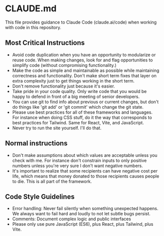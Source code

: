 # CLAUDE.md

This file provides guidance to Claude Code (claude.ai/code) when working with code in this repository.

## Most Critical Instructions

- Avoid code duplication when you have an opportunity to modularize or reuse code. When making changes, look for and flag opportunities to simplify code (without compromising functionality.)
- Make the code as simple and maintainable as possible while maintaining correctness and functionality. Don't make short term fixes that layer on extra complexity just to get things working in the short term.
- Don't remove functionality just because it's easier.
- Take pride in your code quality. Only write code that you would be happy to defend in front of a big meeting of senior developers.
- You can use git to find info about previous or current changes, but don't do things like 'git add' or 'git commit' which change the git state.
- Please use best practices for all of these frameworks and languages. For instance when doing CSS stuff, do it the way that corresponds to best practices for Tailwind. Same for React, Vite, and JavaScript.
- Never try to run the site yourself. I'll do that.

## Normal instructions

- Don't make assumptions about which values are acceptable unless you check with me. For instance don't constrain inputs to only positive numbers unless you're very sure I don't want negative numbers.
- It's important to realize that some recipients can have negative cost per life, which means that money donated to those recipients causes people to die. This is all part of the framework.

## Code Style Guidelines

- Error handling: Never fail silently when something unexpected happens. We always want to fail hard and loudly to not let subtle bugs persist.
- Comments: Document complex logic and public interfaces
- Please only use pure JavaScript (ES6), plus React, plus Tailwind, plus Vite.
